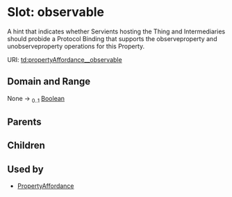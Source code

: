 
# Slot: observable


A hint that indicates whether Servients hosting the Thing and Intermediaries should probide a Protocol Binding  that supports the observeproperty and unobserveproperty operations for this Property.

URI: [td:propertyAffordance__observable](https://www.w3.org/2019/wot/td#propertyAffordance__observable)


## Domain and Range

None &#8594;  <sub>0..1</sub> [Boolean](types/Boolean.md)

## Parents


## Children


## Used by

 * [PropertyAffordance](PropertyAffordance.md)
